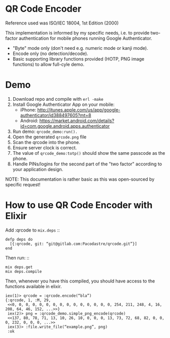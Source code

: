 QR Code Encoder
===============

Reference used was ISO/IEC 18004, 1st Edition (2000)

This implementation is informed by my specific needs, i.e. to provide
two-factor authentication for mobile phones running Google Authenticator.

+ "Byte" mode only (don't need e.g. numeric mode or kanji mode).
+ Encode only (no detection/decode).
+ Basic supporting library functions provided (HOTP, PNG image functions) to allow full-cyle demo.

Demo
====

1. Download repo and compile with `erl -make`
2. Install Google Authenticator App on your mobile:
	+ iPhone:  http://itunes.apple.com/us/app/google-authenticator/id388497605?mt=8
	+ Android: https://market.android.com/details?id=com.google.android.apps.authenticator
3. Run demo: `qrcode_demo:run().`
4. Open the generated `qrcode.png` file
5. Scan the qrcode into the phone.
6. Ensure server clock is correct.
7. The value of `qrcode_demo:totp()` should show the same passcode as the phone.
8. Handle PINs/logins for the second part of the "two factor" according to your application design.

NOTE: This documentation is rather basic as this was open-sourced by specific request!

How to use QR Code Encoder with Elixir
======================================

Add :qrcode to `mix.deps`
::

    defp deps do
      [{:qrcode, git: “git@gitlab.com:Pacodastre/qrcode.git”}]
    end

Then run:
::

    mix deps.get
    mix deps.compile

Then, whenever you have this compiled, you should have access to the functions available in elixir.

    iex(1)> qrcode = :qrcode.encode(“bla”)
    {:qrcode, 1, :M, 29,
     <<0, 0, 0, 0, 0, 0, 0, 0, 0, 0, 0, 0, 0, 0, 0, 254, 211, 248, 4, 16, 208, 64, 46, 152, ...>>}
     iex(2)> png = :qrcode_demo.simple_png_encode(qrcode)
     <<137, 80, 78, 71, 13, 10, 26, 10, 0, 0, 0, 13, 73, 72, 68, 82, 0, 0, 0, 232, 0, 0, 0, ...>>
     iex(3)> :file.write_file(“example.png”, png)
     :ok

